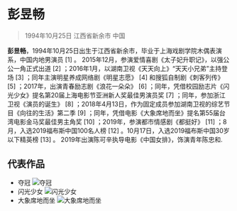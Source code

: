 # **彭昱畅**
> 1994年10月25日 江西省新余市 中国

  **彭昱畅**，1994年10月25日出生于江西省新余市，毕业于上海戏剧学院木偶表演系，中国内地男演员 [1]  。
  2015年12月，参演爱情喜剧《太子妃升职记》，以强公公一角正式出道 [2]  ；2016年1月，以湖南卫视《天天向上》“天天小兄弟”主持登场 [3]  ；同年主演明星养成网络剧《明星志愿》 [4]  和搜狐自制剧《刺客列传》 [5]  ；2017年，出演青春励志剧《浪花一朵朵》 [6]  ；同年，凭借校园励志片《闪光少女》提名第20届上海电影节亚洲新人奖最佳男演员奖 [7]  ；同年，参加浙江卫视《演员的诞生》 [8]  ；2018年4月13日，作为固定成员参加湖南卫视的综艺节目《向往的生活》第二季 [9]  ；同年，凭借电影《大象席地而坐》提名第55届台湾电影金马奖最佳男主角奖 [10]  ；2019年，参演都市情感剧《都挺好》 [11]  ；8月，入选2019福布斯中国100名人榜 [12]  。10月17日，入选2019福布斯中国30岁以下精英榜 [13]  。
2019年出演陈可辛执导电影《中国女排》，饰演青年陈忠和.
## 代表作品
* 夺冠
![夺冠](https://bkimg.cdn.bcebos.com/pic/e61190ef76c6a7ef9ffab173f2faaf51f2de6682?x-bce-process=image/watermark,g_7,image_d2F0ZXIvYmFpa2U5Mg==,xp_5,yp_5)
* 闪光少女
![闪光少女](https://bkimg.cdn.bcebos.com/pic/9345d688d43f87945dfcb0ddd81b0ef41ad53ac6?x-bce-process=image/watermark,g_7,image_d2F0ZXIvYmFpa2UyNzI=,xp_5,yp_5)
* 大象席地而坐
![大象席地而坐](https://bkimg.cdn.bcebos.com/pic/377adab44aed2e73b7f07b108b01a18b87d6faf5?x-bce-process=image/watermark,g_7,image_d2F0ZXIvYmFpa2UyMjA=,xp_5,yp_5)
